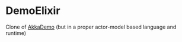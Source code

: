 # DemoElixir

Clone of [AkkaDemo](https://github.com/alfredherr/demo) (but in a proper actor-model based language and runtime)
